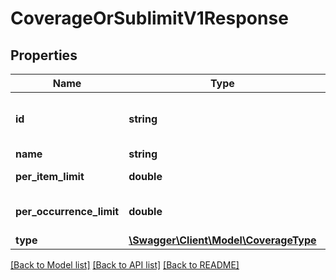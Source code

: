 # CoverageOrSublimitV1Response

## Properties
Name | Type | Description | Notes
------------ | ------------- | ------------- | -------------
**id** | **string** | The coverage or sublimit id | 
**name** | **string** | The name | 
**per_item_limit** | **double** | The per item limit | [optional] 
**per_occurrence_limit** | **double** | The per occurrence limit | [optional] 
**type** | [**\Swagger\Client\Model\CoverageType**](CoverageType.md) |  | 

[[Back to Model list]](../../README.md#documentation-for-models) [[Back to API list]](../../README.md#documentation-for-api-endpoints) [[Back to README]](../../README.md)

